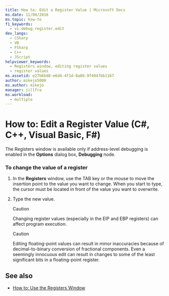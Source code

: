 ```yaml
---
title: How to: Edit a Register Value | Microsoft Docs
ms.date: 11/04/2016
ms.topic: how-to
f1_keywords: 
  - vs.debug.register.edit
dev_langs: 
  - CSharp
  - VB
  - FSharp
  - C++
  - JScript
helpviewer_keywords: 
  - Registers window, editing register values
  - register values
ms.assetid: e27b6bd8-e6d4-4f1d-8a86-9f4047bb1167
author: mikejo5000
ms.author: mikejo
manager: jillfra
ms.workload: 
  - multiple
---
```

# How to: Edit a Register Value (C#, C++, Visual Basic, F#)

The Registers window is available only if address-level debugging is enabled in the **Options** dialog box, **Debugging** node.

### To change the value of a register

1. In the **Registers** window, use the TAB key or the mouse to move the insertion point to the value you want to change. When you start to type, the cursor must be located in front of the value you want to overwrite.

2. Type the new value.

    > [!CAUTION]
    > Changing register values (especially in the EIP and EBP registers) can affect program execution.

    > [!CAUTION]
    > Editing floating-point values can result in minor inaccuracies because of decimal-to-binary conversion of fractional components. Even a seemingly innocuous edit can result in changes to some of the least significant bits in a floating-point register.

## See also
- [How to: Use the Registers Window](../debugger/how-to-use-the-registers-window.md)